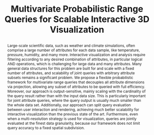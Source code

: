---
# this file is written in YAML http://docs.ansible.com/ansible/latest/YAMLSyntax.html
# all lines with a leading sharp are comments and will not be compiled
# longer blocks of text should start with a a leading > to escape all special characters

# URL handle for generated webpage
slug:       highdimfiltering

#specifies layout to be used for page generation (do not modify)
layout:     publication

#publication title
title:      >
   Multivariate Probabilistic Range Queries for Scalable Interactive 3D Visualization
   
#include in selected publications on front page (optional, delete line if not applicable)
display:	selected

#list all publication authors in correct order (please check the spelling is identical to your personal page)
authors:
 - Amani Ageeli
 - Alberto Jaspe-Villanueva
 - Ronell Sicat
 - Florian Mannuss
 - Peter Rautek
 - Markus Hadwiger

#insert publication venue (displayed on publication page)
venue:      >
   IEEE Transactions on Visualization and Computer Graphics, Vol.29, No.1 (Proceedings IEEE VIS 2022), to appear

#insert short venue (displayed in box in publication list)
shortvenue: >
   IEEE VIS 2022

#specify publication year
year:       2023

#insert abstract of publication
abstract:   >
   Large-scale scientific data, such as weather and climate simulations, often comprise a large number of attributes for each data sample, like temperature, pressure, humidity, and many more. Interactive visualization and analysis require filtering according to any desired combination of attributes, in particular logical AND operations, which is challenging for large data and many attributes. Many general data structures for this problem are built for and scale with a fixed number of attributes, and scalability of joint queries with arbitrary attribute subsets remains a significant problem. We propose a flexible probabilistic framework for multivariate range queries that decouples all attribute dimensions via projection, allowing any subset of attributes to be queried with full efficiency. Moreover, our approach is output-sensitive, mainly scaling with the cardinality of the query result rather than with the input data size. This is particularly important for joint attribute queries, where the query output is usually much smaller than the whole data set. Additionally, our approach can split query evaluation between user interaction and rendering, achieving much better scalability for interactive visualization than the previous state of the art. Furthermore, even when a multi-resolution strategy is used for visualization, queries are jointly evaluated at the finest data granularity, because our framework does not limit query accuracy to a fixed spatial subdivision.
   
#link to hi-res teaser image of publication (please make sure the image is wide, e.g. aspect ratio between 4:2 and 4:1)
teaser:     './publications/2022_ageeli_highdimfiltering.png'
   
#link to smaller thumbnail image of publication (please make sure the aspect ratio is 3:2, suggested size is 150x100px)
thumbnail:  './publications/2022_ageeli_thumbnail.png'

#link to publication video (optional): you can either upload the video to our website (insert local link) or host it on youtube or vimeo (in this case insert the youtube/vimeo link)
#video:      'https://vimeo.com/458350874'

#link to talk video (optional): you can either upload the video to our website (insert local link) or host it on youtube or vimeo (in this case insert the youtube/vimeo link)
#talk:       'https://www.youtube.com/watch?v=3WW2Bdg5tY8'

#link to publication pdf (optional)
pdf:        './publications/2022_ageeli_highdimfiltering.pdf'

#link to appendix pdf (optional)
pdfsupp:    './publications/2022_ageeli_highdimfiltering_appendixes.pdf'

#insert citation. please format citation by inserting <br> at line breaks, &nbsp;&nbsp; will insert a tab character to prettify the citation
citation:   >
  @article{Ageeli2022HighDimensionalAttributeFiltering,<br>
   &nbsp;&nbsp;title = {Multivariate Probabilistic Range Queries for Scalable Interactive 3D Visualization},<br>
   &nbsp;&nbsp;author = {Ageeli, Amani and {Jaspe Villanueva}, Alberto and Sicat, Ronell and Mannuss, Florian and Rautek, Peter and Hadwiger, Markus},<br>
   &nbsp;&nbsp;journal = {IEEE Transactions on Visualization and Computer Graphics (Proceedings IEEE VIS 2022)},<br>
   &nbsp;&nbsp;year = {2023},<br>
   &nbsp;&nbsp;volume = {29},<br>
   &nbsp;&nbsp;number = {1},<br>
   &nbsp;&nbsp;pages = {to appear}<br>
  }

#insert links to additional material for the publication (optional)
#links need a title, a URL and a type (this defines the link icon) which can be one of the following values: code, archive, files, slides or text (this is the default icon)
links: 
# - title: HQ Paper + Appendix
#   type:  pdf
#   url:   './publications/2020_rautek_killingsurfaces_with_appendixes_hq.pdf' 
# - title: Slides
#   type:  slides
#   url:   './publications/2020_rautek_killingsurfaces_slides.pdf'
# - title: Code
#   type:  github
#   url:   'https://github.com/vccvisualization/killingsurfaces'
 
---